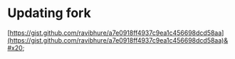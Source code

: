 # Updating fork

[https://gist.github.com/ravibhure/a7e0918ff4937c9ea1c456698dcd58aa](https://gist.github.com/ravibhure/a7e0918ff4937c9ea1c456698dcd58aa)&#x20;
